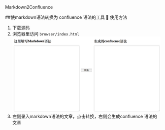 Markdown2Confluence

##使markdown语法转换为 confluence 语法的工具

使用方法
1. 下载源码
2. 浏览器里访问 `browser/index.html`
![](pic/1.png)
3. 左侧录入markdown语法的文章，点击转换，右侧会生成confluence 语法的文章
